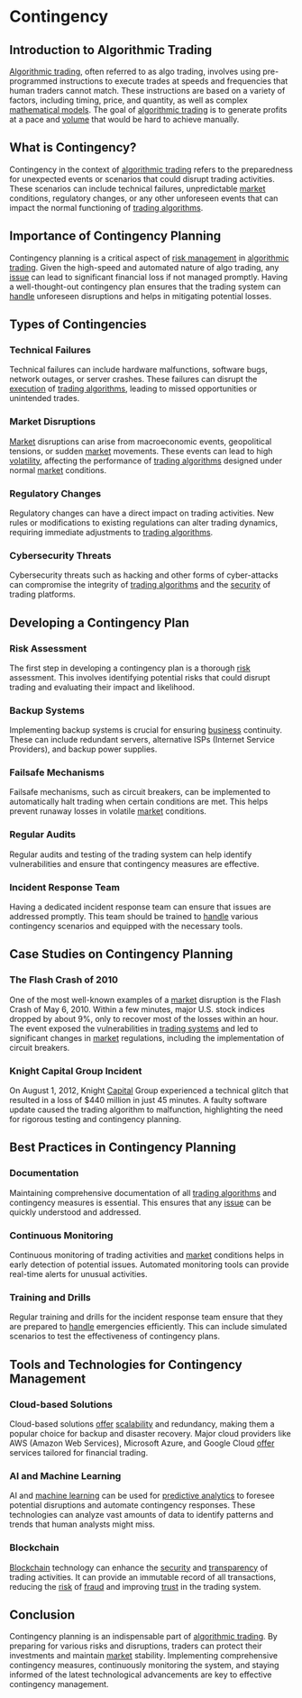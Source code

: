 # Contingency

## Introduction to Algorithmic Trading
[Algorithmic trading](../a/accountability.md), often referred to as algo trading, involves using pre-programmed instructions to execute trades at speeds and frequencies that human traders cannot match. These instructions are based on a variety of factors, including timing, price, and quantity, as well as complex [mathematical models](../m/mathematical_models_in_trading.md). The goal of [algorithmic trading](../a/accountability.md) is to generate profits at a pace and [volume](../v/volume.md) that would be hard to achieve manually.

## What is Contingency?
Contingency in the context of [algorithmic trading](../a/accountability.md) refers to the preparedness for unexpected events or scenarios that could disrupt trading activities. These scenarios can include technical failures, unpredictable [market](../m/market.md) conditions, regulatory changes, or any other unforeseen events that can impact the normal functioning of [trading algorithms](../t/trading_algorithms.md).

## Importance of Contingency Planning
Contingency planning is a critical aspect of [risk management](../r/risk_management.md) in [algorithmic trading](../a/accountability.md). Given the high-speed and automated nature of algo trading, any [issue](../i/issue.md) can lead to significant financial loss if not managed promptly. Having a well-thought-out contingency plan ensures that the trading system can [handle](../h/handle.md) unforeseen disruptions and helps in mitigating potential losses.

## Types of Contingencies
### Technical Failures
Technical failures can include hardware malfunctions, software bugs, network outages, or server crashes. These failures can disrupt the [execution](../e/execution.md) of [trading algorithms](../t/trading_algorithms.md), leading to missed opportunities or unintended trades.

### Market Disruptions
[Market](../m/market.md) disruptions can arise from macroeconomic events, geopolitical tensions, or sudden [market](../m/market.md) movements. These events can lead to high [volatility](../v/volatility.md), affecting the performance of [trading algorithms](../t/trading_algorithms.md) designed under normal [market](../m/market.md) conditions.

### Regulatory Changes
Regulatory changes can have a direct impact on trading activities. New rules or modifications to existing regulations can alter trading dynamics, requiring immediate adjustments to [trading algorithms](../t/trading_algorithms.md).

### Cybersecurity Threats
Cybersecurity threats such as hacking and other forms of cyber-attacks can compromise the integrity of [trading algorithms](../t/trading_algorithms.md) and the [security](../s/security.md) of trading platforms.

## Developing a Contingency Plan
### Risk Assessment
The first step in developing a contingency plan is a thorough [risk](../r/risk.md) assessment. This involves identifying potential risks that could disrupt trading and evaluating their impact and likelihood.

### Backup Systems
Implementing backup systems is crucial for ensuring [business](../b/business.md) continuity. These can include redundant servers, alternative ISPs (Internet Service Providers), and backup power supplies.

### Failsafe Mechanisms
Failsafe mechanisms, such as circuit breakers, can be implemented to automatically halt trading when certain conditions are met. This helps prevent runaway losses in volatile [market](../m/market.md) conditions.

### Regular Audits
Regular audits and testing of the trading system can help identify vulnerabilities and ensure that contingency measures are effective.

### Incident Response Team
Having a dedicated incident response team can ensure that issues are addressed promptly. This team should be trained to [handle](../h/handle.md) various contingency scenarios and equipped with the necessary tools.

## Case Studies on Contingency Planning
### The Flash Crash of 2010
One of the most well-known examples of a [market](../m/market.md) disruption is the Flash Crash of May 6, 2010. Within a few minutes, major U.S. stock indices dropped by about 9%, only to recover most of the losses within an hour. The event exposed the vulnerabilities in [trading systems](../t/trading_systems.md) and led to significant changes in [market](../m/market.md) regulations, including the implementation of circuit breakers.

### Knight Capital Group Incident
On August 1, 2012, Knight [Capital](../c/capital.md) Group experienced a technical glitch that resulted in a loss of $440 million in just 45 minutes. A faulty software update caused the trading algorithm to malfunction, highlighting the need for rigorous testing and contingency planning.

## Best Practices in Contingency Planning
### Documentation
Maintaining comprehensive documentation of all [trading algorithms](../t/trading_algorithms.md) and contingency measures is essential. This ensures that any [issue](../i/issue.md) can be quickly understood and addressed.

### Continuous Monitoring
Continuous monitoring of trading activities and [market](../m/market.md) conditions helps in early detection of potential issues. Automated monitoring tools can provide real-time alerts for unusual activities.

### Training and Drills
Regular training and drills for the incident response team ensure that they are prepared to [handle](../h/handle.md) emergencies efficiently. This can include simulated scenarios to test the effectiveness of contingency plans.

## Tools and Technologies for Contingency Management
### Cloud-based Solutions
Cloud-based solutions [offer](../o/offer.md) [scalability](../s/scalability.md) and redundancy, making them a popular choice for backup and disaster recovery. Major cloud providers like AWS (Amazon Web Services), Microsoft Azure, and Google Cloud [offer](../o/offer.md) services tailored for financial trading.

### AI and Machine Learning
AI and [machine learning](../m/machine_learning.md) can be used for [predictive analytics](../p/predictive_analytics.md) to foresee potential disruptions and automate contingency responses. These technologies can analyze vast amounts of data to identify patterns and trends that human analysts might miss.

### Blockchain
[Blockchain](../b/blockchain_in_trading.md) technology can enhance the [security](../s/security.md) and [transparency](../t/transparency.md) of trading activities. It can provide an immutable record of all transactions, reducing the [risk](../r/risk.md) of [fraud](../f/fraud.md) and improving [trust](../t/trust.md) in the trading system.

## Conclusion
Contingency planning is an indispensable part of [algorithmic trading](../a/accountability.md). By preparing for various risks and disruptions, traders can protect their investments and maintain [market](../m/market.md) stability. Implementing comprehensive contingency measures, continuously monitoring the system, and staying informed of the latest technological advancements are key to effective contingency management.